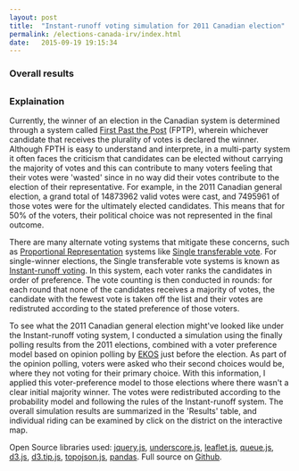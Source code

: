 ```yaml
---
layout: post
title:  "Instant-runoff voting simulation for 2011 Canadian election"
permalink: /elections-canada-irv/index.html
date:   2015-09-19 19:15:34
---
```


<link href="/posts/irvSimulation2011/css/leaflet.css" rel="stylesheet" />
<link href="/posts/irvSimulation2011/css/style.css" rel="stylesheet" />

<div id="irv_map"></div>

### Overall results

<div id="results-table"></div>
<div class="col-md-4"><h2><span id="breakdown-title" style="display: none">Riding breakdown</span></h2></div>
<div id="riding-breakdown"></div>

### Explaination

Currently, the winner of an election in the Canadian system is determined through a system called [First Past the Post](https://en.wikipedia.org/wiki/First-past-the-post_voting) (FPTP), wherein whichever candidate that receives the plurality of votes is declared the winner. Although FPTH is easy to understand and interprete, in a multi-party system it often faces the criticism that candidates can be elected without carrying the majority of votes and this can contribute to many voters feeling that their votes were 'wasted' since in no way did their votes contribute to the election of their representative. For example, in the 2011 Canadian general election, a grand total of 14873962 valid votes were cast, and 7495961 of those votes were for the ultimately elected candidates. This means that for 50% of the voters, their political choice was not represented in the final outcome.

There are many alternate voting systems that mitigate these concerns, such as [Proportional Representation](https://en.wikipedia.org/wiki/Proportional_representation) systems like [Single transferable vote](https://en.wikipedia.org/wiki/Single_transferable_vote). For single-winner elections, the Single transferable vote systems is known as [Instant-runoff voting](https://en.wikipedia.org/wiki/Instant-runoff_voting). In this system, each voter ranks the candidates in order of preference. The vote counting is then conducted in rounds: for each round that none of the candidates receives a majority of votes, the candidate with the fewest vote is taken off the list and their votes are redistruted according to the stated preference of those voters.

To see what the 2011 Canadian general election might've looked like under the Instant-runoff voting system, I conducted a simulation using the finally polling results from the 2011 elections, combined with a voter preference model based on opinion polling by [EKOS](http://www.ekospolitics.com/wp-content/uploads/full_report_april_29_2011.pdf) just before the election. As part of the opinion polling, voters were asked who their second choices would be, where they not voting for their primary choice. With this information, I applied this voter-preference model to those elections where there wasn't a clear initial majority winner. The votes were redistributed according to the probability model and following the rules of the Instant-runoff system. The overall simulation results are summarized in the 'Results' table, and individual riding can be examined by click on the district on the interactive map. 

Open Source libraries used: [jquery.js](https://jquery.com/), [underscore.js](http://underscorejs.org/), [leaflet.js](http://leafletjs.com/), [queue.js](https://github.com/d3/d3-queue), [d3.js](https://d3js.org/), [d3.tip.js](https://github.com/Caged/d3-tip), [topojson.js](https://github.com/mbostock/topojson), [pandas](http://pandas.pydata.org/). Full source on [Github](https://github.com/rhydomako/rhydomako.ca/master/posts/irvSimulation2011/).


<script src="/posts/irvSimulation2011/js/libs/jquery.min.js" type="text/javascript"></script>
<script src="/posts/irvSimulation2011/js/libs/underscore.js" type="text/javascript"></script>
<script src="/posts/irvSimulation2011/js/libs/leaflet.js" type="text/javascript"></script>
<script src="/posts/irvSimulation2011/js/libs/queue.v1.min.js" type="text/javascript"></script>
<script src="/posts/irvSimulation2011/js/libs/d3.v3.min.js" type="text/javascript"></script>
<script src="/posts/irvSimulation2011/js/libs/d3.tip.v0.6.3.js" type="text/javascript"></script>
<script src="/posts/irvSimulation2011/js/libs/topojson.v1.min.js" type="text/javascript"></script>

<script src="/posts/irvSimulation2011/js/script.js" type="text/javascript"></script>
